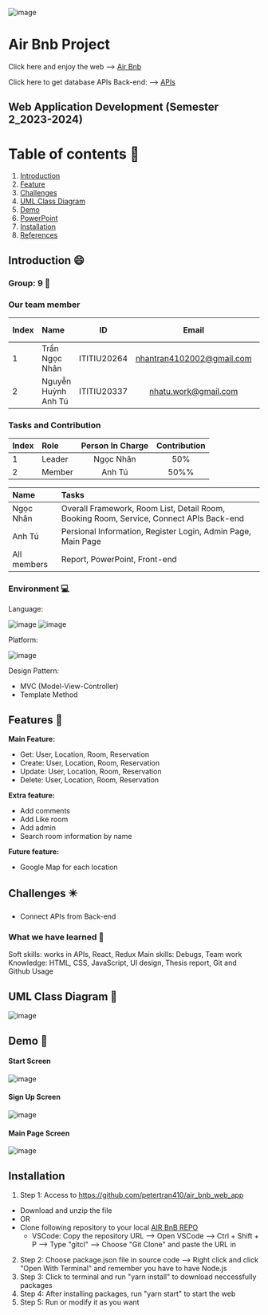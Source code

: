 ![image](https://github.com/petertran410/air_bnb_web_app/blob/main/public/imgs/airbnb.png?raw=true)

# Air Bnb Project

Click here and enjoy the web --> <a href="https://tranngocnhan-airbnb.netlify.app/" target="_blank">Air Bnb</a>

Click here to get database APIs Back-end: --> <a href="https://github.com/petertran410/air_bnb_be_web_app" target="_blank">APIs</a>

## Web Application Development (Semester 2_2023-2024)

# Table of contents :round_pushpin:

1. [Introduction](#introduction)
2. [Feature](#features)
3. [Challenges](#challenges)
4. [UML Class Diagram](#uml)
5. [Demo](#demo)
6. [PowerPoint](#powerPoint)
7. [Installation](#installation)
8. [References](#references)

## Introduction <a name="introduction"></a> :smile:

### Group: 9 :star_struck:

### Our team member

| Index | Name                    |     ID      |               Email                | Github account |
| :---- | :---------------------- | :---------: | :--------------------------------: | :------------- |
| 1     | Trần Ngọc Nhân          | ITITIU20264 |     nhantran4102002@gmail.com      | petertran410   |
| 2     | Nguyễn Huỳnh Anh Tú     | ITITIU20337 |     nhatu.work@gmail.com           | nhatuwork      |

### Tasks and Contribution

| Index | Role   | Person In Charge | Contribution |
| :---- | :----- | :--------------: | :----------: |
| 1     | Leader |    Ngọc Nhân     |     50%      |
| 2     | Member |    Anh Tú        |     50%%     |

| Name        | Tasks                                                                                   |
| :---------- | :-----------------------------------------------------------------------------          |
| Ngọc Nhân   | Overall Framework, Room List, Detail Room, Booking Room, Service, Connect APIs Back-end |
| Anh Tú      | Persional Information, Register Login, Admin Page, Main Page                            |
| All members | Report, PowerPoint, Front-end                                                           |

### Environment :computer:

Language:

![image](https://img.shields.io/badge/HTML5-E34F26?style=for-the-badge&logo=html5&logoColor=white)
![image](https://img.shields.io/badge/JavaScript-F7DF1E?style=for-the-badge&logo=javascript&logoColor=black)

Platform:

![image](https://img.shields.io/badge/Visual_Studio_Code-0078D4?style=for-the-badge&logo=visual%20studio%20code&logoColor=white)

Design Pattern:

- MVC (Model-View-Controller)
- Template Method

## Features <a name="features"></a> :star2:

**Main Feature:**

- Get: User, Location, Room, Reservation
- Create: User, Location, Room, Reservation
- Update: User, Location, Room, Reservation
- Delete: User, Location, Room, Reservation

**Extra feature:**

- Add comments
- Add Like room
- Add admin
- Search room information by name

**Future feature:**

- Google Map for each location

## Challenges <a name="challenges"></a> ✴️

- Connect APIs from Back-end

### What we have learned :pencil:

Soft skills: works in APIs, React, Redux
Main skills: Debugs, Team work  
Knowledge: HTML, CSS, JavaScript, UI design, Thesis report, Git and Github Usage

## UML Class Diagram <a name="uml"></a> 📄

![image](https://github.com/petertran410/air_bnb_web_app/blob/main/public/imgs/ClassDiagram.png?raw=true)

## Demo <a name="demo"></a> 🤖

#### Start Screen

![image](https://github.com/petertran410/air_bnb_web_app/blob/main/public/imgs/demo-1.png?raw=true)

#### Sign Up Screen

![image](https://github.com/petertran410/air_bnb_web_app/blob/main/public/imgs/demo-2.png?raw=true)

#### Main Page Screen

![image](https://github.com/petertran410/air_bnb_web_app/blob/main/public/imgs/demo-3.png?raw=true)



## Installation <a name="installation"></a>

1. Step 1: Access to https://github.com/petertran410/air_bnb_web_app

- Download and unzip the file
- OR
- Clone following repository to your local [AIR BnB REPO](https://github.com/petertran410/air_bnb_web_app.git)
  - VSCode: Copy the repository URL --> Open VSCode --> Ctrl + Shift + P --> Type "gitcl" --> Choose "Git Clone" and paste the URL in

2. Step 2: Choose package.json file in source code --> Right click and click "Open With Terminal" and remember you have to have Node.js
3. Step 3: Click to terminal and run "yarn install" to download neccessfully packages
4. Step 4: After installing packages, run "yarn start" to start the web
5. Step 5: Run or modify it as you want

